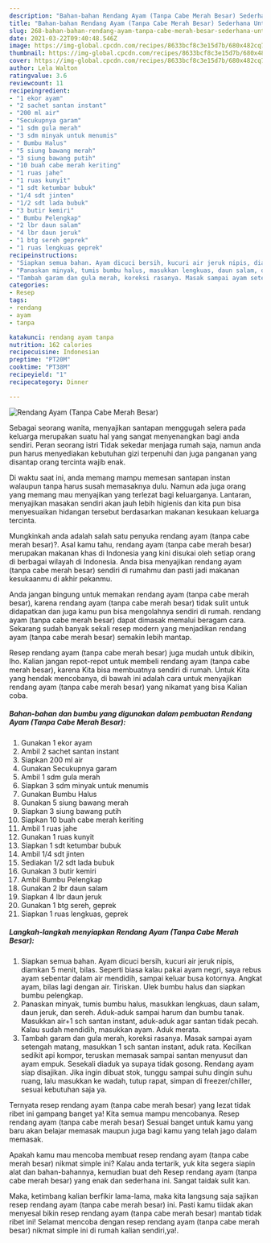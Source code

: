 ```yaml
---
description: "Bahan-bahan Rendang Ayam (Tanpa Cabe Merah Besar) Sederhana Untuk Jualan"
title: "Bahan-bahan Rendang Ayam (Tanpa Cabe Merah Besar) Sederhana Untuk Jualan"
slug: 268-bahan-bahan-rendang-ayam-tanpa-cabe-merah-besar-sederhana-untuk-jualan
date: 2021-03-22T09:40:48.546Z
image: https://img-global.cpcdn.com/recipes/8633bcf8c3e15d7b/680x482cq70/rendang-ayam-tanpa-cabe-merah-besar-foto-resep-utama.jpg
thumbnail: https://img-global.cpcdn.com/recipes/8633bcf8c3e15d7b/680x482cq70/rendang-ayam-tanpa-cabe-merah-besar-foto-resep-utama.jpg
cover: https://img-global.cpcdn.com/recipes/8633bcf8c3e15d7b/680x482cq70/rendang-ayam-tanpa-cabe-merah-besar-foto-resep-utama.jpg
author: Lela Walton
ratingvalue: 3.6
reviewcount: 11
recipeingredient:
- "1 ekor ayam"
- "2 sachet santan instant"
- "200 ml air"
- "Secukupnya garam"
- "1 sdm gula merah"
- "3 sdm minyak untuk menumis"
- " Bumbu Halus"
- "5 siung bawang merah"
- "3 siung bawang putih"
- "10 buah cabe merah keriting"
- "1 ruas jahe"
- "1 ruas kunyit"
- "1 sdt ketumbar bubuk"
- "1/4 sdt jinten"
- "1/2 sdt lada bubuk"
- "3 butir kemiri"
- " Bumbu Pelengkap"
- "2 lbr daun salam"
- "4 lbr daun jeruk"
- "1 btg sereh geprek"
- "1 ruas lengkuas geprek"
recipeinstructions:
- "Siapkan semua bahan. Ayam dicuci bersih, kucuri air jeruk nipis, diamkan 5 menit, bilas. Seperti biasa kalau pakai ayam negri, saya rebus ayam sebentar dalam air mendidih, sampai keluar busa kotornya. Angkat ayam, bilas lagi dengan air. Tiriskan. Ulek bumbu halus dan siapkan bumbu pelengkap."
- "Panaskan minyak, tumis bumbu halus, masukkan lengkuas, daun salam, daun jeruk, dan sereh. Aduk-aduk sampai harum dan bumbu tanak. Masukkan air+1 sch santan instant, aduk-aduk agar santan tidak pecah. Kalau sudah mendidih, masukkan ayam. Aduk merata."
- "Tambah garam dan gula merah, koreksi rasanya. Masak sampai ayam setengah matang, masukkan 1 sch santan instant, aduk rata. Kecilkan sedikit api kompor, teruskan memasak sampai santan menyusut dan ayam empuk. Sesekali diaduk ya supaya tidak gosong. Rendang ayam siap disajikan. Jika ingin dibuat stok, tunggu sampai suhu dingin suhu ruang, lalu masukkan ke wadah, tutup rapat, simpan di freezer/chiller, sesuai kebutuhan saja ya."
categories:
- Resep
tags:
- rendang
- ayam
- tanpa

katakunci: rendang ayam tanpa 
nutrition: 162 calories
recipecuisine: Indonesian
preptime: "PT20M"
cooktime: "PT38M"
recipeyield: "1"
recipecategory: Dinner

---
```



![Rendang Ayam (Tanpa Cabe Merah Besar)](https://img-global.cpcdn.com/recipes/8633bcf8c3e15d7b/680x482cq70/rendang-ayam-tanpa-cabe-merah-besar-foto-resep-utama.jpg)

Sebagai seorang wanita, menyajikan santapan menggugah selera pada keluarga merupakan suatu hal yang sangat menyenangkan bagi anda sendiri. Peran seorang istri Tidak sekedar menjaga rumah saja, namun anda pun harus menyediakan kebutuhan gizi terpenuhi dan juga panganan yang disantap orang tercinta wajib enak.

Di waktu  saat ini, anda memang mampu memesan santapan instan walaupun tanpa harus susah memasaknya dulu. Namun ada juga orang yang memang mau menyajikan yang terlezat bagi keluarganya. Lantaran, menyajikan masakan sendiri akan jauh lebih higienis dan kita pun bisa menyesuaikan hidangan tersebut berdasarkan makanan kesukaan keluarga tercinta. 



Mungkinkah anda adalah salah satu penyuka rendang ayam (tanpa cabe merah besar)?. Asal kamu tahu, rendang ayam (tanpa cabe merah besar) merupakan makanan khas di Indonesia yang kini disukai oleh setiap orang di berbagai wilayah di Indonesia. Anda bisa menyajikan rendang ayam (tanpa cabe merah besar) sendiri di rumahmu dan pasti jadi makanan kesukaanmu di akhir pekanmu.

Anda jangan bingung untuk memakan rendang ayam (tanpa cabe merah besar), karena rendang ayam (tanpa cabe merah besar) tidak sulit untuk didapatkan dan juga kamu pun bisa mengolahnya sendiri di rumah. rendang ayam (tanpa cabe merah besar) dapat dimasak memalui beragam cara. Sekarang sudah banyak sekali resep modern yang menjadikan rendang ayam (tanpa cabe merah besar) semakin lebih mantap.

Resep rendang ayam (tanpa cabe merah besar) juga mudah untuk dibikin, lho. Kalian jangan repot-repot untuk membeli rendang ayam (tanpa cabe merah besar), karena Kita bisa membuatnya sendiri di rumah. Untuk Kita yang hendak mencobanya, di bawah ini adalah cara untuk menyajikan rendang ayam (tanpa cabe merah besar) yang nikamat yang bisa Kalian coba.

<!--inarticleads1-->

##### Bahan-bahan dan bumbu yang digunakan dalam pembuatan Rendang Ayam (Tanpa Cabe Merah Besar):

1. Gunakan 1 ekor ayam
1. Ambil 2 sachet santan instant
1. Siapkan 200 ml air
1. Gunakan Secukupnya garam
1. Ambil 1 sdm gula merah
1. Siapkan 3 sdm minyak untuk menumis
1. Gunakan  Bumbu Halus
1. Gunakan 5 siung bawang merah
1. Siapkan 3 siung bawang putih
1. Siapkan 10 buah cabe merah keriting
1. Ambil 1 ruas jahe
1. Gunakan 1 ruas kunyit
1. Siapkan 1 sdt ketumbar bubuk
1. Ambil 1/4 sdt jinten
1. Sediakan 1/2 sdt lada bubuk
1. Gunakan 3 butir kemiri
1. Ambil  Bumbu Pelengkap
1. Gunakan 2 lbr daun salam
1. Siapkan 4 lbr daun jeruk
1. Gunakan 1 btg sereh, geprek
1. Siapkan 1 ruas lengkuas, geprek




<!--inarticleads2-->

##### Langkah-langkah menyiapkan Rendang Ayam (Tanpa Cabe Merah Besar):

1. Siapkan semua bahan. Ayam dicuci bersih, kucuri air jeruk nipis, diamkan 5 menit, bilas. Seperti biasa kalau pakai ayam negri, saya rebus ayam sebentar dalam air mendidih, sampai keluar busa kotornya. Angkat ayam, bilas lagi dengan air. Tiriskan. Ulek bumbu halus dan siapkan bumbu pelengkap.
1. Panaskan minyak, tumis bumbu halus, masukkan lengkuas, daun salam, daun jeruk, dan sereh. Aduk-aduk sampai harum dan bumbu tanak. Masukkan air+1 sch santan instant, aduk-aduk agar santan tidak pecah. Kalau sudah mendidih, masukkan ayam. Aduk merata.
1. Tambah garam dan gula merah, koreksi rasanya. Masak sampai ayam setengah matang, masukkan 1 sch santan instant, aduk rata. Kecilkan sedikit api kompor, teruskan memasak sampai santan menyusut dan ayam empuk. Sesekali diaduk ya supaya tidak gosong. Rendang ayam siap disajikan. Jika ingin dibuat stok, tunggu sampai suhu dingin suhu ruang, lalu masukkan ke wadah, tutup rapat, simpan di freezer/chiller, sesuai kebutuhan saja ya.




Ternyata resep rendang ayam (tanpa cabe merah besar) yang lezat tidak ribet ini gampang banget ya! Kita semua mampu mencobanya. Resep rendang ayam (tanpa cabe merah besar) Sesuai banget untuk kamu yang baru akan belajar memasak maupun juga bagi kamu yang telah jago dalam memasak.

Apakah kamu mau mencoba membuat resep rendang ayam (tanpa cabe merah besar) nikmat simple ini? Kalau anda tertarik, yuk kita segera siapin alat dan bahan-bahannya, kemudian buat deh Resep rendang ayam (tanpa cabe merah besar) yang enak dan sederhana ini. Sangat taidak sulit kan. 

Maka, ketimbang kalian berfikir lama-lama, maka kita langsung saja sajikan resep rendang ayam (tanpa cabe merah besar) ini. Pasti kamu tiidak akan menyesal bikin resep rendang ayam (tanpa cabe merah besar) mantab tidak ribet ini! Selamat mencoba dengan resep rendang ayam (tanpa cabe merah besar) nikmat simple ini di rumah kalian sendiri,ya!.

